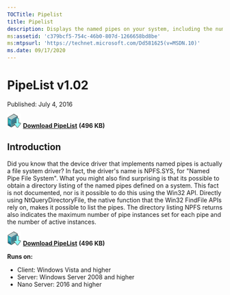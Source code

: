 ```yaml
---
TOCTitle: Pipelist
title: Pipelist
description: Displays the named pipes on your system, including the number of maximum instances and active instances for each pipe.
ms:assetid: 'c379bcf5-754c-46b0-807d-1266658bd8be'
ms:mtpsurl: 'https://technet.microsoft.com/Dd581625(v=MSDN.10)'
ms.date: 09/17/2020
---
```


# PipeList v1.02

Published: July 4, 2016

[![Download](media/shared/Download_sm.png)](https://download.sysinternals.com/files/PipeList.zip) [**Download PipeList**](https://download.sysinternals.com/files/PipeList.zip) **(496 KB)**

## Introduction

Did you know that the device driver that implements named pipes is
actually a file system driver? In fact, the driver's name is NPFS.SYS,
for "Named Pipe File System". What you might also find surprising is
that its possible to obtain a directory listing of the named pipes
defined on a system. This fact is not documented, nor is it possible to
do this using the Win32 API. Directly using NtQueryDirectoryFile, the
native function that the Win32 FindFile APIs rely on, makes it possible
to list the pipes. The directory listing NPFS returns also indicates the
maximum number of pipe instances set for each pipe and the number of
active instances.

[![Download](media/shared/Download_sm.png)](https://download.sysinternals.com/files/PipeList.zip) [**Download PipeList**](https://download.sysinternals.com/files/PipeList.zip) **(496 KB)**

**Runs on:**

- Client: Windows Vista and higher
- Server: Windows Server 2008 and higher
- Nano Server: 2016 and higher
